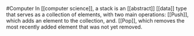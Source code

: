 #Computer 
In [[computer science]], a stack is an [[abstract]] [[data]] type that serves as a collection of elements, with two main operations: [[Push]], which adds an element to the collection, and. [[Pop]], which removes the most recently added element that was not yet removed.